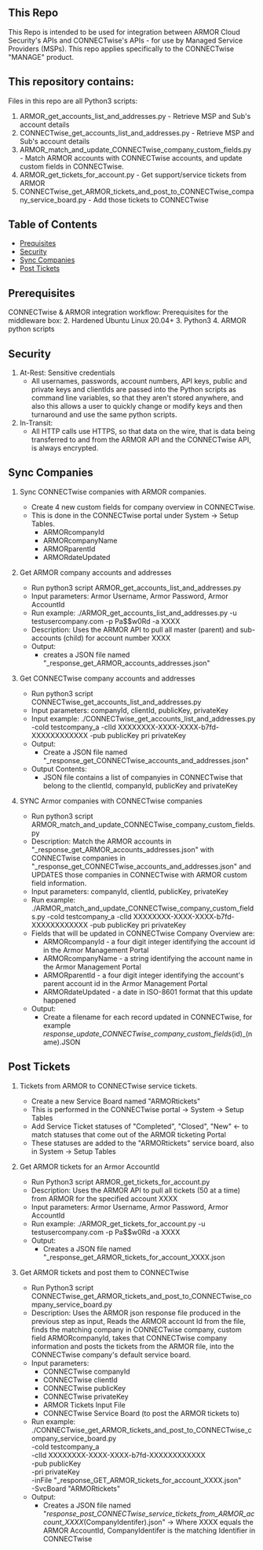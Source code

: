 
## This Repo

This Repo is intended to be used for integration between ARMOR Cloud Security's APIs and
CONNECTwise's APIs - for use by Managed Service Providers (MSPs). This repo applies
specifically to the CONNECTwise "MANAGE" product.

## This repository contains:

Files in this repo are all Python3 scripts:
1. ARMOR_get_accounts_list_and_addresses.py - Retrieve MSP and Sub's account details
2. CONNECTwise_get_accounts_list_and_addresses.py - Retrieve MSP and Sub's account details
3. ARMOR_match_and_update_CONNECTwise_company_custom_fields.py - Match ARMOR accounts with CONNECTwise accounts, and update custom fields in CONNECTwise.
4. ARMOR_get_tickets_for_account.py - Get support/service tickets from ARMOR
5. CONNECTwise_get_ARMOR_tickets_and_post_to_CONNECTwise_company_service_board.py - Add those tickets to CONNECTwise


## Table of Contents

- [Prequisites](#prerequisites)
- [Security](#security)
- [Sync Companies](#sync-companies)
- [Post Tickets](#post-tickets)

## Prerequisites

CONNECTwise & ARMOR integration workflow:
Prerequisites for the middleware box:
2. Hardened Ubuntu Linux 20.04+
3. Python3
4. ARMOR python scripts

## Security

1. At-Rest: Sensitive credentials
    - All usernames, passwords, account numbers, API keys, public and private keys and clientIds 
      are passed into the Python scripts as command line variables, so that they aren't stored
      anywhere, and also this allows a user to quickly change or modify keys and then turnaround
      and use the same python scripts.
2. In-Transit: 
    - All HTTP calls use HTTPS, so that data on the wire, that is data being transferred to and
      from the ARMOR API and the CONNECTwise API, is always encrypted.

## Sync Companies

1. Sync CONNECTwise companies with ARMOR companies.
    - Create 4 new custom fields for company overview in CONNECTwise.
    - This is done in the CONNECTwise portal under System -> Setup Tables.
      - ARMORcompanyId
      - ARMORcompanyName
      - ARMORparentId
      - ARMORdateUpdated

2. Get ARMOR company accounts and addresses
    - Run python3 script ARMOR_get_accounts_list_and_addresses.py 
    - Input parameters: Armor Username, Armor Password, Armor AccountId 
    - Run example: ./ARMOR_get_accounts_list_and_addresses.py -u testusercompany.com -p Pa$$w0Rd -a XXXX
    - Description: Uses the ARMOR API to pull all master (parent) and sub-accounts (child) for account number XXXX
    - Output: 
      - creates a JSON file named "_response_get_ARMOR_accounts_addresses.json"

3. Get CONNECTwise company accounts and addresses
    - Run python3 script CONNECTwise_get_accounts_list_and_addresses.py 
    - Input parameters: companyId, clientId, publicKey, privateKey
    - Input example: ./CONNECTwise_get_accounts_list_and_addresses.py -coId testcompany_a -clId XXXXXXXX-XXXX-XXXX-b7fd-XXXXXXXXXXXX -pub publicKey pri privateKey
    - Output:
      - Create a JSON file named "_response_get_CONNECTwise_accounts_and_addresses.json"
    - Output Contents:
      - JSON file contains a list of companyies in CONNECTwise that belong to the clientId, companyId, publicKey and privateKey

4. SYNC Armor companies with CONNECTwise companies
    - Run python3 script ARMOR_match_and_update_CONNECTwise_company_custom_fields.py
    - Description: 
      Match the ARMOR accounts in "_response_get_ARMOR_accounts_addresses.json" with 
      CONNECTwise companies in "_response_get_CONNECTwise_accounts_and_addresses.json"
      and UPDATES those companies in CONNECTwise with ARMOR custom field information.
    - Input parameters: companyId, clientId, publicKey, privateKey
    - Run example: 
      ./ARMOR_match_and_update_CONNECTwise_company_custom_fields.py -coId testcompany_a -clId XXXXXXXX-XXXX-XXXX-b7fd-XXXXXXXXXXXX -pub publicKey pri privateKey
    - Fields that will be updated in CONNECTwise Company Overview are:
      - ARMORcompanyId - a four digit integer identifying the account id in the Armor Management Portal
      - ARMORcompanyName - a string identifying the account name in the Armor Management Portal
      - ARMORparentId - a four digit integer identifying the account's parent account id in the Armor Management Portal
      - ARMORdateUpdated - a date in ISO-8601 format that this update happened
    - Output:
      - Create a filename for each record updated in CONNECTwise, for example _response_update_CONNECTwise_company_custom_fields_(id)_(name).JSON

## Post Tickets          

1. Tickets from ARMOR to CONNECTwise service tickets.
    - Create a new Service Board named "ARMORtickets" 
    - This is performed in the CONNECTwise portal -> System -> Setup Tables
    - Add Service Ticket statuses of "Completed", "Closed", "New" <- to match statuses that come out of the ARMOR ticketing Portal
    - These statuses are added to the "ARMORtickets" service board, also in System -> Setup Tables

2. Get ARMOR tickets for an Armor AccountId
    - Run Python3 script ARMOR_get_tickets_for_account.py
    - Description: Uses the ARMOR API to pull all tickets (50 at a time) from ARMOR for the specified account XXXX
    - Input parameters: Armor Username, Armor Password, Armor AccountId 
    - Run example: ./ARMOR_get_tickets_for_account.py -u testusercompany.com -p Pa$$w0Rd -a XXXX
    - Output:
      - Creates a JSON file named "_response_get_ARMOR_tickets_for_account_XXXX.json 

3. Get ARMOR tickets and post them to CONNECTwise
    - Run Python3 script CONNECTwise_get_ARMOR_tickets_and_post_to_CONNECTwise_company_service_board.py
    - Description: 
      Uses the ARMOR json response file produced in the previous step as input, Reads the ARMOR account Id from the file,
      finds the matching company in CONNECTwise company, custom field ARMORcompanyId, takes that CONNECTwise company information
      and posts the tickets from the ARMOR file, into the CONNECTwise company's default service board.
    - Input parameters: 
      - CONNECTwise companyId
      - CONNECTwise clientId 
      - CONNECTwise publicKey
      - CONNECTwise privateKey
      - ARMOR Tickets Input File
      - CONNECTwise Service Board (to post the ARMOR tickets to)
    - Run example: ./CONNECTwise_get_ARMOR_tickets_and_post_to_CONNECTwise_company_service_board.py \
      -coId testcompany_a \
      -clId XXXXXXXX-XXXX-XXXX-b7fd-XXXXXXXXXXXX \
     -pub publicKey \
      -pri privateKey \
      -inFile "_response_GET_ARMOR_tickets_for_account_XXXX.json" \
      -SvcBoard "ARMORtickets"
    - Output:
      - Creates a JSON file named "_response_post_CONNECTwise_service_tickets_from_ARMOR_account_XXXX_(CompanyIdentifer).json"
      -> Where XXXX equals the ARMOR AccountId, CompanyIdentifer is the matching Identifier in CONNECTwise

